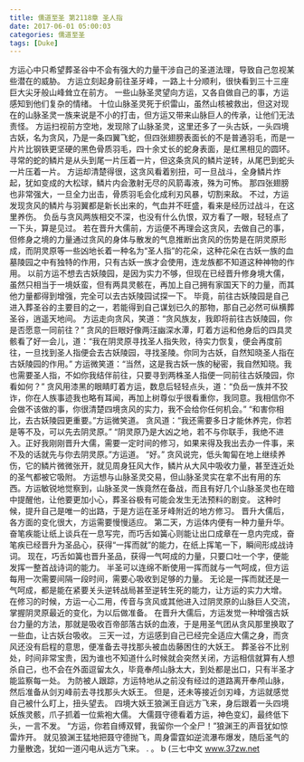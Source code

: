 ```yaml
---
title: 儒道至圣 第2118章 圣人指
date: 2017-06-01 05:00:03
categories: 儒道至圣
tags: [Duke]
---
```


方运心中只希望葬圣谷中不会有强大的力量干涉自己的圣道法理，导致自己忽视某些潜在的威胁。
方运立刻起身前往圣牙峰，一路上十分顺利，很快看到三十三座巨大尖牙般山峰耸立在前方。
一些山脉圣灵望向方运，又各自做自己的事，方运感知到他们复杂的情绪。
十位山脉圣灵死于织雷山，虽然山核被救出，但这对现在的山脉圣灵一族来说是不小的打击，但方运又带来山脉巨人的传承，让他们无法责怪。
方运扫视前方空地，发现除了山脉圣灵，这里还多了一头古妖，一头四境古妖，名为贪风，乃是一条四翼飞蛇，但四张翅膀表面长的不是普通羽毛，而是一片片比钢铁更坚硬的黑色骨质羽毛，四十余丈长的蛇身表面，是红黑相见的圆环。
寻常的蛇的鳞片是从头到尾一片压着一片，但这条贪风的鳞片逆转，从尾巴到蛇头一片压着一片。
方运却清楚得很，这贪风看着别扭，可一旦战斗，全身鳞片炸起，犹如变成的大松球，鳞片内会激射无尽的风箭毒液，殊为可怖。
那四张翅膀也非常强大，一旦全力出击，骨质羽毛会化成利刃风暴，切割来敌。
不过，方运发现贪风的鳞片与羽翼都是新长出来的，气血并不旺盛，看来是经历过战斗，在这里养伤。
负岳与贪风两族相交不深，也没有什么仇恨，双方看了一眼，轻轻点了一下头，算是见过。
若在晋升大儒前，方运便不再理会这贪风，去做自己的事，但修身之境的力量通过贪风的身体与散发的气息推断出贪风的伤势是在阴灵原形成，而阴灵原等一些凶地长着一种名为“圣人指”的花朵，这种花朵在古妖一族的血墓陵园之中有独特的作用，只有古妖一族才会使用，连龙族都不知道这种神物的作用。
以前方运不想去古妖陵园，是因为实力不够，但现在已经晋升修身境大儒，虽然只相当于一境妖蛮，但有两具灵骸在，再加上自己拥有家国天下的力量，而其他力量都得到增强，完全可以去古妖陵园试探一下。
毕竟，前往古妖陵园是自己进入葬圣谷的主要目的之一，若能得到自己谋划已久的那物，那自己必然可纵横葬圣谷，逍遥天地间。
方运走向贪风，笑道：“贪风族友，我即将前往古妖陵园，你是否愿意一同前往？”
贪风的巨眼好像两汪幽深水潭，盯着方运和他身后的四具灵骸看了好一会儿，道：“我在阴灵原寻找圣人指失败，待实力恢复，便会再度前往，一旦找到圣人指便会去古妖陵园，寻找圣陵。你同为古妖，自然知晓圣人指在古妖陵园的作用。”
方运微笑道：“当然，这是我古妖一族的秘密，我自然知晓。我也需要圣人指，不如你我结伴前往，只要寻到两株圣人指便一同前往古妖陵园，你看如何？”
贪风用漆黑的眼睛盯着方运，数息后轻轻点头，道：“负岳一族并不狡诈，你在人族事迹我也略有耳闻，再加上树尊似乎很看重你，我同意。我相信你不会做不该做的事，你很清楚四境贪风的实力，我不会给你任何机会。”
“和害你相比，去古妖陵园更重要。”方运微笑道。
贪风道：“我还需要多日才能休养完，你若是等不及，可以先去阴灵原。”
“阴灵原乃是大凶之地，若不与你联手，我绝不进入。正好我刚刚晋升大儒，需要一定时间的修习，如果来得及我出去办一件事，来不及的话就先与你去阴灵原。”方运道。
“好。”
贪风说完，低头匍匐在地上继续养伤，它的鳞片微微张开，就见周身狂风大作，鳞片从大风中吸收力量，甚至连近处的圣气都被它吸附。
方运想与山脉圣灵交易，但山脉圣灵实在拿不出有用的东西。方运敏锐地觉察到，山脉圣灵一族竟然在备战，而且有好几个山脉圣灵也在暗中提醒他，让他要更加小心，葬圣谷极有可能会发生无法预料的剧变。
这种时候，提升自己是唯一的出路，于是方运在圣牙峰附近的地方修习。
晋升大儒后，各方面的变化很大，方运需要慢慢适应。
第二天，方运体内便有一种力量升华。
奋笔疾能让纸上谈兵在一息写完，而巧舌如簧心则能让出口成章在一息内完成，奋笔疾已经晋升为圣品心，获得“一挥而就”的能力，在纸上挥笔一下，瞬间形成战诗词。
现在，巧舌如簧也晋升圣品，获得一气呵成的力量，只要口吐一个字，便能发挥一整首战诗词的能力。
半圣可以连绵不断使用一挥而就与一气呵成，但方运每用一次需要间隔一段时间，需要心吸收到足够的力量。
无论是一挥而就还是一气呵成，都是能在紧要关头逆转战局甚至逆转生死的能力，让方运的实力大增。
在修习的时候，方运一心二用，传音与贪风或其他进入过阴灵原的山脉巨人交流，掌握阴灵原最近的变化，为以后做准备。
在晋升大儒后，方运发觉一种增强古妖台力量的方法，那就是吸收百帝部落古妖的血液，于是用圣气团从贪风那里换取了一些血，让古妖台吸收。
三天一过，方运感到自己已经完全适应大儒之身，而贪风还没有启程的意思，便准备去寻找那头被血齿藤困住的大妖王。
葬圣谷不比别处，时间非常宝贵，因为谁也不知道什么时候就会突然关闭，方运相信就算有人想杀自己，也不会在外面逗留太久，毕竟奉颅山脉太大，到处都是出口，只有半圣才能监察每一处。
为防被人跟踪，方运特地从之前没有经过的道路离开奉颅山脉，然后准备从剑刃峰前去寻找那头大妖王。
但是，还未等接近剑刃峰，方运就感觉自己被什么盯上，扭头望去。
四境大妖王狼渊王自远方飞来，身后跟着一头四境妖族灵骸，爪子抓着一位紫袍大儒。
大儒聂守德看着方运，神色变幻，最终低下头，一言不发。
“方运，你若自缚双臂，我留你一个全尸！”狼渊王的声音犹如惊雷炸开。
就见狼渊王猛地把聂守德抛飞，周身雷霆如逆流瀑布爆发，随后圣气的力量散逸，犹如一道闪电从远方飞来。
.
。
b
(三七中文 www.37zw.net